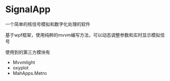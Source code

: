 # SignalApp

一个简单的核信号模拟和数字化处理的软件

基于wpf框架，使用纯粹的mvvm编写方法，可以动态调整参数和实时显示模拟信号

使用到的第三方模块有
- Mvvmlight
- oxyplot
- MahApps.Metro
